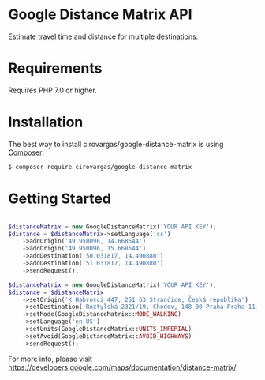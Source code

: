 # Google Distance Matrix API
Estimate travel time and distance for multiple destinations.

Requirements
============
Requires PHP 7.0 or higher.


Installation
=============

The best way to install cirovargas/google-distance-matrix is using  [Composer](http://getcomposer.org/):

```sh
$ composer require cirovargas/google-distance-matrix
```

Getting Started
===============

```php

$distanceMatrix = new GoogleDistanceMatrix('YOUR API KEY');
$distance = $distanceMatrix->setLanguage('cs')
    ->addOrigin('49.950096, 14.668544')
    ->addOrigin('49.950096, 15.668544')
    ->addDestination('50.031817, 14.490880')
    ->addDestination('51.031817, 14.490880')
    ->sendRequest();

```

```php
$distanceMatrix = new GoogleDistanceMatrix('YOUR API KEY');
$distance = $distanceMatrix
    ->setOrigin('K Habrovci 447, 251 63 Strančice, Česká republika')
    ->setDestination('Roztylská 2321/19, Chodov, 148 00 Praha-Praha 11, Česká republika')
    ->setMode(GoogleDistanceMatrix::MODE_WALKING)
    ->setLanguage('en-US')
    ->setUnits(GoogleDistanceMatrix::UNITS_IMPERIAL)
    ->setAvoid(GoogleDistanceMatrix::AVOID_HIGHWAYS)
    ->sendRequest();
```
    
For more info, please visit https://developers.google.com/maps/documentation/distance-matrix/